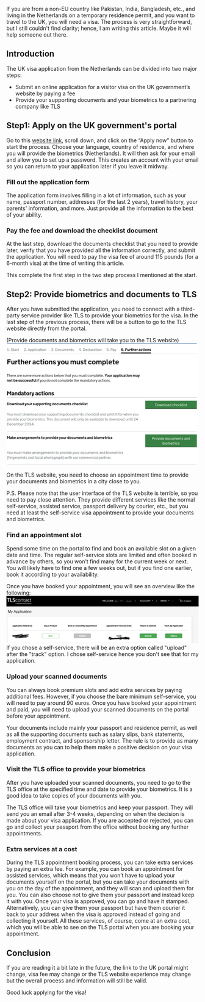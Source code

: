 If you are from a non-EU country like Pakistan, India, Bangladesh, etc., and living in the Netherlands on a temporary residence permit, and you want to travel to the UK, you will need a visa. The process is very straightforward, but I still couldn't find clarity; hence, I am writing this article. Maybe it will help someone out there.

## Introduction 
The UK visa application from the Netherlands can be divided into two major steps:
- Submit an online application for a visitor visa on the UK government’s website by paying a fee
- Provide your supporting documents and your biometrics to a partnering company like TLS

## Step1: Apply on the UK government's portal
Go to this [website link](https://www.gov.uk/standard-visitor/apply-standard-visitor-visa), scroll down, and click on the “Apply now” button to start the process. Choose your language, country of residence, and where you will provide the biometrics (Netherlands). It will then ask for your email and allow you to set up a password. This creates an account with your email so you can return to your application later if you leave it midway.

### Fill out the application form
The application form involves filling in a lot of information, such as your name, passport number, addresses (for the last 2 years), travel history, your parents' information, and more. Just provide all the information to the best of your ability.

### Pay the fee and download the checklist document 
At the last step, download the documents checklist that you need to provide later, verify that you have provided all the information correctly, and submit the application. You will need to pay the visa fee of around 115 pounds (for a 6-month visa) at the time of writing this article.

This complete the first step in the two step process I mentioned at the start.

## Step2: Provide biometrics and documents to TLS
After you have submitted the application, you need to connect with a third-party service provider like TLS to provide your biometrics for the visa. In the last step of the previous process, there will be a button to go to the TLS website directly from the portal.

(Provide documents and biometrics will take you to the TLS website)
![](https://raw.githubusercontent.com/ubaidbutt/my-blogs/main/images/uk-visa-checklist-tls-link.png)

On the TLS website, you need to choose an appointment time to provide your documents and biometrics in a city close to you.

P.S. Please note that the user interface of the TLS website is terrible, so you need to pay close attention. They provide different services like the normal self-service, assisted service, passport delivery by courier, etc., but you need at least the self-service visa appointment to provide your documents and biometrics.

### Find an appointment slot
Spend some time on the portal to find and book an available slot on a given date and time. The regular self-service slots are limited and often booked in advance by others, so you won’t find many for the current week or next. You will likely have to find one a few weeks out, but if you find one earlier, book it according to your availability.

Once you have booked your appointment, you will see an overview like the following:
![](https://raw.githubusercontent.com/ubaidbutt/my-blogs/main/images/tls-overview.png)
If you chose a self-service, there will be an extra option called "upload" after the "track" option. I chose self-service hence you don't see that for my application.

### Upload your scanned documents
You can always book premium slots and add extra services by paying additional fees. However, if you choose the bare minimum self-service, you will need to pay around 90 euros. Once you have booked your appointment and paid, you will need to upload your scanned documents on the portal before your appointment.

Your documents include mainly your passport and residence permit, as well as all the supporting documents such as salary slips, bank statements, employment contract, and sponsorship letter. The rule is to provide as many documents as you can to help them make a positive decision on your visa application.

### Visit the TLS office to provide your biometrics
After you have uploaded your scanned documents, you need to go to the TLS office at the specified time and date to provide your biometrics. It is a good idea to take copies of your documents with you.

The TLS office will take your biometrics and keep your passport. They will send you an email after 3-4 weeks, depending on when the decision is made about your visa application. If you are accepted or rejected, you can go and collect your passport from the office without booking any further appointments.

### Extra services at a cost
During the TLS appointment booking process, you can take extra services by paying an extra fee. For example, you can book an appointment for assisted services, which means that you won’t have to upload your documents yourself on the portal, but you can take your documents with you on the day of the appointment, and they will scan and upload them for you. You can also choose not to give them your passport and instead keep it with you. Once your visa is approved, you can go and have it stamped. Alternatively, you can give them your passport but have them courier it back to your address when the visa is approved instead of going and collecting it yourself. All these services, of course, come at an extra cost, which you will be able to see on the TLS portal when you are booking your appointment.

## Conclusion
If you are reading it a bit late in the future, the link to the UK portal might change, visa fee may change or the TLS website experience may change but the overall process and information will still be valid.

Good luck applying for the visa!